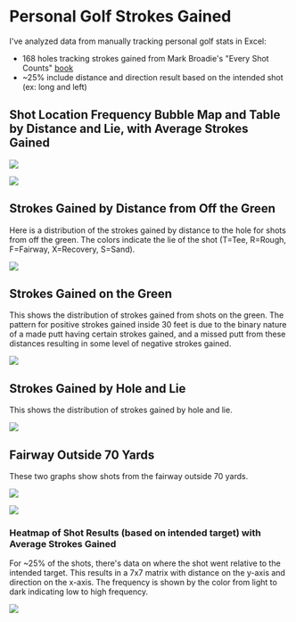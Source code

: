 # Personal Golf Strokes Gained
I've analyzed data from manually tracking personal golf stats in Excel:
- 168 holes tracking strokes gained from Mark Broadie's "Every Shot Counts" [book](https://www.amazon.com/Every-Shot-Counts-Revolutionary-Performance/dp/1592407501)
- ~25% include distance and direction result based on the intended shot (ex: long and left)


## Shot Location Frequency Bubble Map and Table by Distance and Lie, with Average Strokes Gained

![](/images/_bubble_map.png)


![](/images/_shots_sg_table.png)


## Strokes Gained by Distance from Off the Green
Here is a distribution of the strokes gained by distance to the hole for shots from off the green. The colors indicate the lie of the shot (T=Tee, R=Rough, F=Fairway, X=Recovery, S=Sand).

![](/images/SG_dist_not_on_green.png)

## Strokes Gained on the Green
This shows the distribution of strokes gained from shots on the green. The pattern for positive strokes gained inside 30 feet is due to the binary nature of a made putt having certain strokes gained, and a missed putt from these distances resulting in some level of negative strokes gained.

![](/images/SG_green.png)

## Strokes Gained by Hole and Lie
This shows the distribution of strokes gained by hole and lie.

![](/images/SG_by_Hole_and_Lie.png)


## Fairway Outside 70 Yards
These two graphs show shots from the fairway outside 70 yards.

![](/images/FW_outside_70_yards.png)

![](/images/W_outside_70_yards_2.png)



### Heatmap of Shot Results (based on intended target) with Average Strokes Gained
For ~25% of the shots, there's data on where the shot went relative to the intended target. This results in a 7x7 matrix with distance on the y-axis and direction on the x-axis. The frequency is shown by the color from light to dark indicating low to high frequency.

![](/images/heatmap_1.png)
